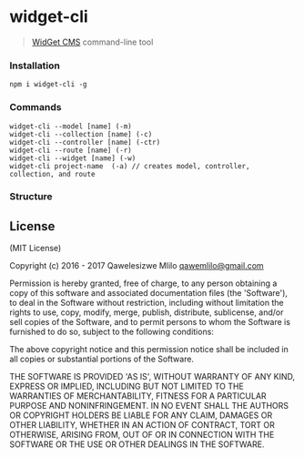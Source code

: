# widget-cli
 > [WidGet CMS](https://github.com/NodeZA/widget-cms) command-line tool


### Installation

```
npm i widget-cli -g
```

### Commands
```
widget-cli --model [name] (-m)
widget-cli --collection [name] (-c)
widget-cli --controller [name] (-ctr)
widget-cli --route [name] (-r)
widget-cli --widget [name] (-w)
widget-cli project-name  (-a) // creates model, controller, collection, and route
```


### Structure



License
-------

(MIT License)

Copyright (c) 2016 - 2017 Qawelesizwe Mlilo <qawemlilo@gmail.com>

Permission is hereby granted, free of charge, to any person obtaining a copy of this software and associated documentation files (the 'Software'), to deal in the Software without restriction, including without limitation the rights to use, copy, modify, merge, publish, distribute, sublicense, and/or sell copies of the Software, and to permit persons to whom the Software is furnished to do so, subject to the following conditions:

The above copyright notice and this permission notice shall be included in all copies or substantial portions of the Software.

THE SOFTWARE IS PROVIDED 'AS IS', WITHOUT WARRANTY OF ANY KIND, EXPRESS OR IMPLIED, INCLUDING BUT NOT LIMITED TO THE WARRANTIES OF MERCHANTABILITY, FITNESS FOR A PARTICULAR PURPOSE AND NONINFRINGEMENT. IN NO EVENT SHALL THE AUTHORS OR COPYRIGHT HOLDERS BE LIABLE FOR ANY CLAIM, DAMAGES OR OTHER LIABILITY, WHETHER IN AN ACTION OF CONTRACT, TORT OR OTHERWISE, ARISING FROM, OUT OF OR IN CONNECTION WITH THE SOFTWARE OR THE USE OR OTHER DEALINGS IN THE SOFTWARE.
